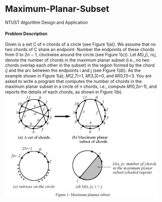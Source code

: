 # Maximum-Planar-Subset
NTUST Algorithm Design and Application

#### Problem Description
Given is a set C of n chords of a circle (see Figure 1(a)). We assume that no two chords of C share an endpoint. Number the endpoints of these chords from 0 to 2n − 1, clockwise around the circle (see Figure 1(c)). Let 𝑀(𝑖,𝑗), 𝑖≤𝑗, denote the number of chords in the maximum planar subset (i.e., no two chords overlap each other in the subset) in the region formed by the chord 𝑖𝑗 and the arc between the endpoints i and j (see Figure 1(d)). As the example shown in Figure 1(a), 𝑀(2,7)=1, 𝑀(3,3)=0, and 𝑀(0,11)=3. You are asked to write a program that computes the number of chords in the maximum planar subset in a circle of n chords, i.e., compute 𝑀(0,2𝑛−1), and reports the details of each chords, as shown in Figure 1(b).
![](https://github.com/naiyu0609/Maximum-Planar-Subset/blob/main/png/1.PNG)
